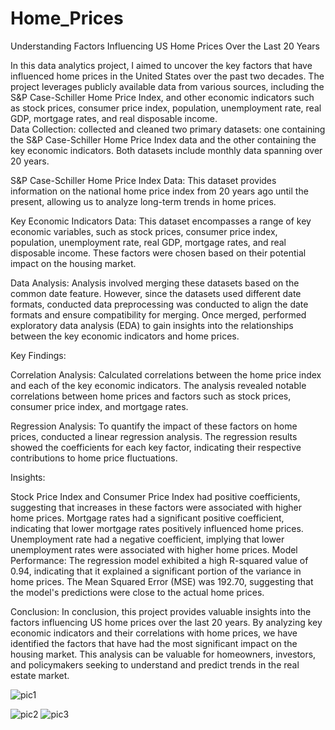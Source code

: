 # Home_Prices
Understanding Factors Influencing US Home Prices Over the Last 20 Years<br>

In this data analytics project, I aimed to uncover the key factors that have influenced home prices in the United States over the past two decades. The project leverages publicly available data from various sources, including the S&P Case-Schiller Home Price Index, and other economic indicators such as stock prices, consumer price index, population, unemployment rate, real GDP, mortgage rates, and real disposable income.<br>
Data Collection:
collected and cleaned two primary datasets: one containing the S&P Case-Schiller Home Price Index data and the other containing the key economic indicators. Both datasets include monthly data spanning over 20 years.

S&P Case-Schiller Home Price Index Data: This dataset provides information on the national home price index from 20 years ago until the present, allowing us to analyze long-term trends in home prices.

Key Economic Indicators Data: This dataset encompasses a range of key economic variables, such as stock prices, consumer price index, population, unemployment rate, real GDP, mortgage rates, and real disposable income. These factors were chosen based on their potential impact on the housing market.

Data Analysis:
Analysis involved merging these datasets based on the common date feature. However, since the datasets used different date formats, conducted data preprocessing was conducted to align the date formats and ensure compatibility for merging. Once merged, performed exploratory data analysis (EDA) to gain insights into the relationships between the key economic indicators and home prices.

Key Findings:

Correlation Analysis: Calculated correlations between the home price index and each of the key economic indicators. The analysis revealed notable correlations between home prices and factors such as stock prices, consumer price index, and mortgage rates.

Regression Analysis: To quantify the impact of these factors on home prices, conducted a linear regression analysis. The regression results showed the coefficients for each key factor, indicating their respective contributions to home price fluctuations.

Insights:

Stock Price Index and Consumer Price Index had positive coefficients, suggesting that increases in these factors were associated with higher home prices.
Mortgage rates had a significant positive coefficient, indicating that lower mortgage rates positively influenced home prices.
Unemployment rate had a negative coefficient, implying that lower unemployment rates were associated with higher home prices.
Model Performance:
The regression model exhibited a high R-squared value of 0.94, indicating that it explained a significant portion of the variance in home prices. The Mean Squared Error (MSE) was 192.70, suggesting that the model's predictions were close to the actual home prices.

Conclusion:
In conclusion, this project provides valuable insights into the factors influencing US home prices over the last 20 years. By analyzing key economic indicators and their correlations with home prices, we have identified the factors that have had the most significant impact on the housing market. This analysis can be valuable for homeowners, investors, and policymakers seeking to understand and predict trends in the real estate market.

![pic1](https://github.com/AkankshaGiliyal/Home_Prices/assets/108074183/7a2c8a3a-c66f-48e1-b536-5ea0dc8a56d4)

![pic2](https://github.com/AkankshaGiliyal/Home_Prices/assets/108074183/00a4e467-04bb-4b24-93dc-3bdcf13ed9ae)
![pic3](https://github.com/AkankshaGiliyal/Home_Prices/assets/108074183/857a296c-56e4-4e81-ad41-265b6907f44b)


